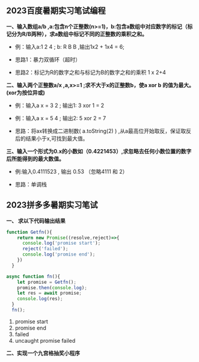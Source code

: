 ## 2023百度暑期实习笔试编程

**一、输入数组a/b ,a:包含n个正整数(n>=1)，b:包含a数组中对应数字的标记（标记分为R/B两种），求a数组中标记不同的正整数的乘积之和。**

* 例：输入a:1 2 4 ; b: R B B ,输出1x2 + 1x4 = 6;

* 思路1：暴力双循环（超时）
* 思路2：标记为R的数字之和与标记为B的数字之和的乘积 1 x 2+4 

**二、输入两个正整数a/x ,a,x>=1 ;求不大于x的正整数b，使a xor b 的值为最大。(xor为按位异或)**

* 例：输入a  x = 3 2 ; 输出1: 3 xor 1 = 2
* 例：输入a  x = 5 4 ; 输出2: 5 xor 2 = 7

* 思路：将ax转换成二进制数( a.toString(2) ) ,从a最高位开始取反，保证取反后的结果小于x,可找到最大值。

**三、输入一个形式为0.x的小数如（0.4221453）,求忽略去任何小数位置的数字后所能得到的最大数值。**

* 例:输入0.4111523 , 输出 0.53 （忽略4111 和 2）

* 思路：单调栈

## 2023拼多多暑期实习笔试

**一、  求以下代码输出结果**

```javascript
function Getfn(){
​    return new Promise((resolve,reject)=>{
​      console.log('promise start');
​      reject('failed');
​      console.log('promise end');
​    })
  }

async function fn(){
​    let promise = Getfn();
​    promise.then(console.log);
​    let res = await promise;
​    console.log(res);
  }
  fn();
```

1. promise start 
2. promise end 
3. failed
4. uncaught promise failed

**二、实现一个九宫格抽奖小程序**

